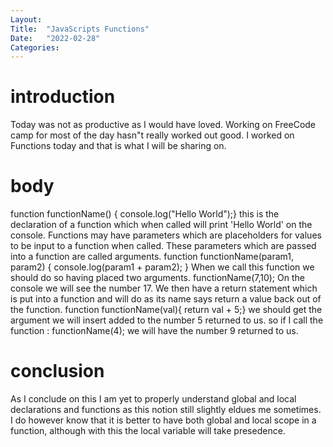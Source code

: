 ```yaml
---
Layout:
Title:  "JavaScripts Functions"
Date:   "2022-02-28"
Categories:
---
```

# introduction
Today was not as productive as I would have loved. Working on FreeCode camp for most of the day hasn"t really worked out good. 
I worked on Functions today and that is what I will be sharing on.


# body
function functionName() { console.log("Hello World");} this is the declaration of a function which when called will print
 'Hello World' on the console. Functions may have parameters which are placeholders for values to be input to a function when
 called. These parameters which are passed into a function are called arguments.
 function functionName(param1, param2) {
     console.log(param1 + param2);
 }
When we call this function we should do so having placed two arguments. functionName(7,10); On the console we will see the number 17.
We then have a return statement which is put into a function and will do as its name says return a value back out of the function.
function functionName(val){ return val + 5;} we should get the argument we will insert added to the number 5 returned to us. so if I
call the function : functionName(4); we will have the number 9 returned to us.


# conclusion
As I conclude on this I am yet to properly understand global and local declarations and functions as this notion still slightly eldues me sometimes.
 I do however know that it is better to have both global and local scope in a function, although with this the local variable will take presedence.